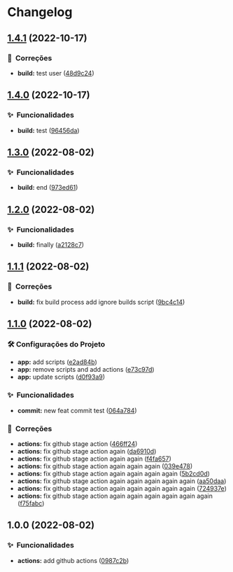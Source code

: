 # Changelog

## [1.4.1](https://github.com/dekisr/test-release/compare/v1.4.0...v1.4.1) (2022-10-17)


### :nut_and_bolt:  Correções

* **build:** test user ([48d9c24](https://github.com/dekisr/test-release/commit/48d9c24d581ae46b50e2c40a6e48ecf15b6f1964))

## [1.4.0](https://github.com/dekisr/test-release/compare/v1.3.0...v1.4.0) (2022-10-17)


### :sparkles:  Funcionalidades

* **build:** test ([96456da](https://github.com/dekisr/test-release/commit/96456da94ca0a6f303739d566cfbe25bcb78e756))

## [1.3.0](https://github.com/dekisr/test-release/compare/v1.2.0...v1.3.0) (2022-08-02)


### :sparkles:  Funcionalidades

* **build:** end ([973ed61](https://github.com/dekisr/test-release/commit/973ed61b8a4e5da055a149fda31bb9716634f7d6))

## [1.2.0](https://github.com/dekisr/test-release/compare/v1.1.1...v1.2.0) (2022-08-02)


### :sparkles:  Funcionalidades

* **build:** finally ([a2128c7](https://github.com/dekisr/test-release/commit/a2128c790830d65f1b2312c153aa9688d9ba75d4))

## [1.1.1](https://github.com/dekisr/test-release/compare/v1.1.0...v1.1.1) (2022-08-02)


### :nut_and_bolt:  Correções

* **build:** fix build process add ignore builds script ([9bc4c14](https://github.com/dekisr/test-release/commit/9bc4c143fc717dddb3c11223aa7546b493ade68b))

## [1.1.0](https://github.com/dekisr/test-release/compare/v1.0.0...v1.1.0) (2022-08-02)


### :hammer_and_wrench: Configurações do Projeto

* **app:** add scripts ([e2ad84b](https://github.com/dekisr/test-release/commit/e2ad84bcc07b6754ddeeb9a079840c7ee60dc00c))
* **app:** remove scripts and add actions ([e73c97d](https://github.com/dekisr/test-release/commit/e73c97da71783c0200d3cd46afe972801a0fb1b4))
* **app:** update scripts ([d0f93a9](https://github.com/dekisr/test-release/commit/d0f93a916d5147b3addfc05245661dc494852b22))


### :sparkles:  Funcionalidades

* **commit:** new feat commit test ([064a784](https://github.com/dekisr/test-release/commit/064a784d5c6ac28edda3e24095ce6768a7f1a272))


### :nut_and_bolt:  Correções

* **actions:** fix github stage action ([466ff24](https://github.com/dekisr/test-release/commit/466ff24a2d166994f821f064255000536c7a53bc))
* **actions:** fix github stage action again ([da6910d](https://github.com/dekisr/test-release/commit/da6910d859e74b486db1bc4c5555fcac340e81e8))
* **actions:** fix github stage action again again ([f4fa657](https://github.com/dekisr/test-release/commit/f4fa6570172d20c05122e3e9d29e608c60486712))
* **actions:** fix github stage action again again again ([039e478](https://github.com/dekisr/test-release/commit/039e478643014953e712c5de598aa6f9ad180774))
* **actions:** fix github stage action again again again again ([5b2cd0d](https://github.com/dekisr/test-release/commit/5b2cd0d652a5f4f3f29fb261b68ac843c34fd2bc))
* **actions:** fix github stage action again again again again again ([aa50daa](https://github.com/dekisr/test-release/commit/aa50daab10800afe20e762f97b1a9b0a667cafb4))
* **actions:** fix github stage action again again again again again ([724937e](https://github.com/dekisr/test-release/commit/724937ed92c4e55c2ab9d0dadbad24320bfdf31e))
* **actions:** fix github stage action again again again again again again ([f75fabc](https://github.com/dekisr/test-release/commit/f75fabc3fa2b1e28b435dfe76e978befc36a0f9c))

## 1.0.0 (2022-08-02)


### :sparkles:  Funcionalidades

* **actions:** add github actions ([0987c2b](https://github.com/dekisr/test-release/commit/0987c2bc71056d9ac0d80601a2062b6f73120cce))
